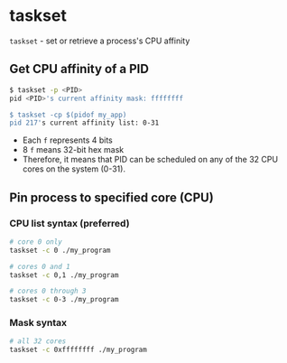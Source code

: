 # taskset

`taskset` - set or retrieve a process's CPU affinity

## Get CPU affinity of a PID

```bash
$ taskset -p <PID>
pid <PID>'s current affinity mask: ffffffff

$ taskset -cp $(pidof my_app)
pid 217's current affinity list: 0-31
```

- Each `f` represents 4 bits
- 8 `f` means 32-bit hex mask
- Therefore, it means that PID can be scheduled on any of the 32 CPU cores on the system (0-31).

## Pin process to specified core (CPU)

### CPU list syntax (preferred)
```bash
# core 0 only
taskset -c 0 ./my_program

# cores 0 and 1
taskset -c 0,1 ./my_program

# cores 0 through 3
taskset -c 0-3 ./my_program
```

### Mask syntax
```bash
# all 32 cores
taskset -c 0xffffffff ./my_program
```
